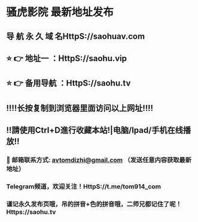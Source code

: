 # 骚虎影院 最新地址发布 
## 导 航 永 久 域 名HttpS://saohuav.com
## ⭐️ 👉 地址一 ：HttpS://saohu.vip
## ⭐️ 👉 备用导航 ：HttpS://saohu.tv
## ‼️‼️长按复制到浏览器里面访问以上网址‼️‼️
## ‼️請使用Ctrl+D進行收藏本站!|电脑/Ipad/手机在线播放‼️
### 📧 邮箱联系方式: avtomdizhi@gmail.com （发送任意内容获取最新地址）
### Telegram频道，欢迎关注！HttpS://t.me/tom914_com
### 谨记永久发布页哦，吊的拼音+色的拼音哦，二师兄都记住了呢！Https://saohu.tv
